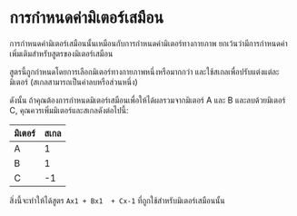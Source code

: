 # การกำหนดค่ามิเตอร์เสมือน

การกำหนดค่ามิเตอร์เสมือนนั้นเหมือนกับการกำหนดค่ามิเตอร์ทางกายภาพ ยกเว้นว่ามีการกำหนดค่าเพิ่มเติมสำหรับสูตรของมิเตอร์เสมือน

สูตรนี้ถูกกำหนดโดยการเลือกมิเตอร์ทางกายภาพหนึ่งหรือมากกว่า และใช้สเกลเพื่อปรับแต่งแต่ละมิเตอร์ (สเกลสามารถเป็นค่าลบหรือส่วนหนึ่ง)

ดังนั้น ถ้าคุณต้องการกำหนดมิเตอร์เสมือนเพื่อให้ได้ผลรวมจากมิเตอร์ A และ B และลบด้วยมิเตอร์ C, คุณควรเพิ่มมิเตอร์และสเกลดังต่อไปนี้:

| มิเตอร์ | สเกล |
| ----- | -------------- |
| A     | 1              |
| B     | 1              |
| C     | -1             |

สิ่งนี้จะทำให้ได้สูตร `Ax1 + Bx1  + Cx-1` ที่ถูกใช้สำหรับมิเตอร์เสมือนนั้น